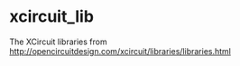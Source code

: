 xcircuit_lib
============

The XCircuit libraries from http://opencircuitdesign.com/xcircuit/libraries/libraries.html
